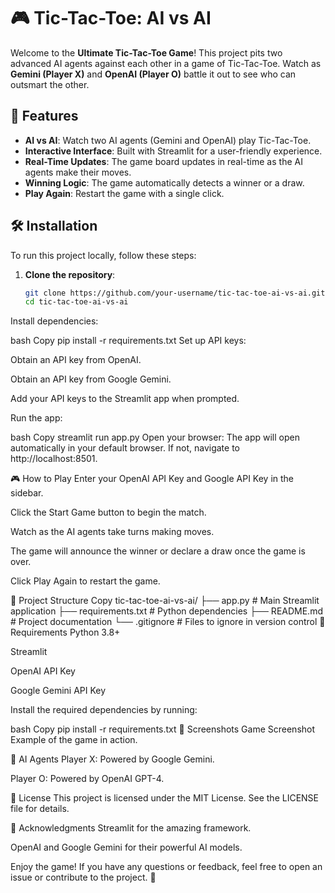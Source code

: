 # 🎮 Tic-Tac-Toe: AI vs AI

Welcome to the **Ultimate Tic-Tac-Toe Game**! This project pits two advanced AI agents against each other in a game of Tic-Tac-Toe. Watch as **Gemini (Player X)** and **OpenAI (Player O)** battle it out to see who can outsmart the other.

## 🚀 Features

- **AI vs AI**: Watch two AI agents (Gemini and OpenAI) play Tic-Tac-Toe.
- **Interactive Interface**: Built with Streamlit for a user-friendly experience.
- **Real-Time Updates**: The game board updates in real-time as the AI agents make their moves.
- **Winning Logic**: The game automatically detects a winner or a draw.
- **Play Again**: Restart the game with a single click.

## 🛠️ Installation

To run this project locally, follow these steps:

1. **Clone the repository**:
   ```bash
   git clone https://github.com/your-username/tic-tac-toe-ai-vs-ai.git
   cd tic-tac-toe-ai-vs-ai
Install dependencies:

bash
Copy
pip install -r requirements.txt
Set up API keys:

Obtain an API key from OpenAI.

Obtain an API key from Google Gemini.

Add your API keys to the Streamlit app when prompted.

Run the app:

bash
Copy
streamlit run app.py
Open your browser:
The app will open automatically in your default browser. If not, navigate to http://localhost:8501.

🎮 How to Play
Enter your OpenAI API Key and Google API Key in the sidebar.

Click the Start Game button to begin the match.

Watch as the AI agents take turns making moves.

The game will announce the winner or declare a draw once the game is over.

Click Play Again to restart the game.

📂 Project Structure
Copy
tic-tac-toe-ai-vs-ai/
├── app.py                # Main Streamlit application
├── requirements.txt      # Python dependencies
├── README.md             # Project documentation
└── .gitignore            # Files to ignore in version control
📝 Requirements
Python 3.8+

Streamlit

OpenAI API Key

Google Gemini API Key

Install the required dependencies by running:

bash
Copy
pip install -r requirements.txt
📸 Screenshots
Game Screenshot
Example of the game in action.

🤖 AI Agents
Player X: Powered by Google Gemini.

Player O: Powered by OpenAI GPT-4.

📜 License
This project is licensed under the MIT License. See the LICENSE file for details.

🙏 Acknowledgments
Streamlit for the amazing framework.

OpenAI and Google Gemini for their powerful AI models.

Enjoy the game! If you have any questions or feedback, feel free to open an issue or contribute to the project. 🎉
